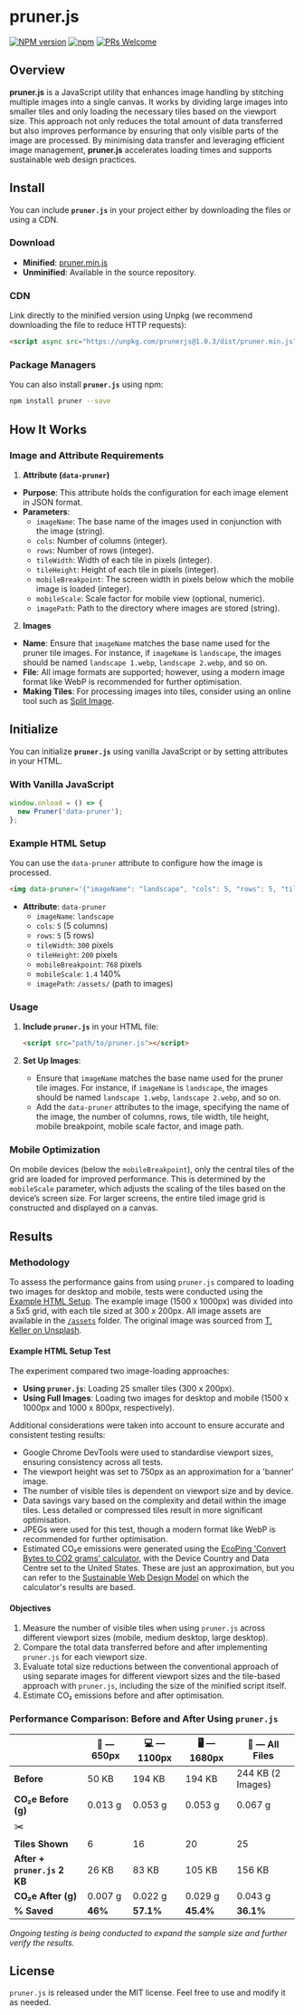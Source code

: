 # pruner.js

[![NPM version](https://img.shields.io/npm/v/prunerjs.svg)](https://www.npmjs.com/package/prunerjs)
[![npm](https://img.shields.io/npm/dt/prunerjs.svg)](https://www.npmtrends.com/prunerjs)
[![PRs Welcome](https://img.shields.io/badge/PRs-welcome-brightgreen.svg)](https://egghead.io/courses/how-to-contribute-to-an-open-source-project-on-github)

## Overview

**pruner.js** is a JavaScript utility that enhances image handling by stitching multiple images into a single canvas. It works by dividing large images into smaller tiles and only loading the necessary tiles based on the viewport size. This approach not only reduces the total amount of data transferred but also improves performance by ensuring that only visible parts of the image are processed. By minimising data transfer and leveraging efficient image management, **pruner.js** accelerates loading times and supports sustainable web design practices.

## Install

You can include **`pruner.js`** in your project either by downloading the files or using a CDN.

### Download

- **Minified**: [pruner.min.js](https://unpkg.com/prunerjs@1.0.3/dist/pruner.min.js)
- **Unminified**: Available in the source repository.

### CDN

Link directly to the minified version using Unpkg (we recommend downloading the file to reduce HTTP requests):

```html
<script async src="https://unpkg.com/prunerjs@1.0.3/dist/pruner.min.js"></script>
```

### Package Managers

You can also install **`pruner.js`** using npm:

```bash
npm install pruner --save
```

## How It Works

### Image and Attribute Requirements

1. **Attribute (`data-pruner`)**
  - **Purpose**: This attribute holds the configuration for each image element in JSON format.
  - **Parameters**:
    - `imageName`: The base name of the images used in conjunction with the image (string).
    - `cols`: Number of columns (integer).
    - `rows`: Number of rows (integer).
    - `tileWidth`: Width of each tile in pixels (integer).
    - `tileHeight`: Height of each tile in pixels (integer).
    - `mobileBreakpoint`: The screen width in pixels below which the mobile image is loaded (integer).
    - `mobileScale`: Scale factor for mobile view (optional, numeric).
    - `imagePath`: Path to the directory where images are stored (string).

2. **Images**
  - **Name**: Ensure that `imageName` matches the base name used for the pruner tile images. For instance, if `imageName` is `landscape`, the images should be named `landscape 1.webp`, `landscape 2.webp`, and so on.
  - **File**: All image formats are supported; however, using a modern image format like WebP is recommended for further optimisation.
  - **Making Tiles**: For processing images into tiles, consider using an online tool such as [Split Image](https://pinetools.com/split-image).

## Initialize

You can initialize **`pruner.js`** using vanilla JavaScript or by setting attributes in your HTML.

### With Vanilla JavaScript

```javascript
window.onload = () => {
  new Pruner('data-pruner');
};
```

### Example HTML Setup

You can use the `data-pruner` attribute to configure how the image is processed.

```html
<img data-pruner='{"imageName": "landscape", "cols": 5, "rows": 5, "tileWidth": 300, "tileHeight": 200, "mobileBreakpoint": 768, "mobileScale":1.4, "imagePath": "assets/"}' alt="Landscape photography of mountains in New Zealand by Tobias Keller" loading="lazy">
```

- **Attribute**: `data-pruner`
  - `imageName`: `landscape`
  - `cols`: `5` (5 columns)
  - `rows`: `5` (5 rows)
  - `tileWidth`: `300` pixels
  - `tileHeight`: `200` pixels
  - `mobileBreakpoint`: `768` pixels
  - `mobileScale`: `1.4` 140%
  - `imagePath`: `/assets/` (path to images)

### Usage

1. **Include `pruner.js`** in your HTML file:
   ```html
   <script src="path/to/pruner.js"></script>
   ```

2. **Set Up Images**:
   - Ensure that `imageName` matches the base name used for the pruner tile images. For instance, if `imageName` is `landscape`, the images should be named `landscape 1.webp`, `landscape 2.webp`, and so on.
   - Add the `data-pruner` attributes to the image, specifying the name of the image, the number of columns, rows, tile width, tile height, mobile breakpoint, mobile scale factor, and image path.

### Mobile Optimization

On mobile devices (below the `mobileBreakpoint`), only the central tiles of the grid are loaded for improved performance. This is determined by the `mobileScale` parameter, which adjusts the scaling of the tiles based on the device’s screen size. For larger screens, the entire tiled image grid is constructed and displayed on a canvas.

## Results

### Methodology

To assess the performance gains from using `pruner.js` compared to loading two images for desktop and mobile, tests were conducted using the [Example HTML Setup](#example-html-setup). The example image (1500 x 1000px) was divided into a 5x5 grid, with each tile sized at 300 x 200px. All image assets are available in the [`/assets`](/assets) folder. The original image was sourced from [T. Keller on Unsplash](https://unsplash.com/photos/landscape-photography-of-lake-and-mountain-73F4pKoUkM0).

#### Example HTML Setup Test

The experiment compared two image-loading approaches:
- **Using `pruner.js`**: Loading 25 smaller tiles (300 x 200px).
- **Using Full Images**: Loading two images for desktop and mobile (1500 x 1000px and 1000 x 800px, respectively).

Additional considerations were taken into account to ensure accurate and consistent testing results:
- Google Chrome DevTools were used to standardise viewport sizes, ensuring consistency across all tests.
- The viewport height was set to 750px as an approximation for a 'banner' image.
- The number of visible tiles is dependent on viewport size and by device.
- Data savings vary based on the complexity and detail within the image tiles. Less detailed or compressed tiles result in more significant optimisation.
- JPEGs were used for this test, though a modern format like WebP is recommended for further optimisation.
- Estimated CO₂e emissions were generated using the [EcoPing 'Convert Bytes to CO2 grams' calculator](https://ecoping.earth/tools/convert-bytes-to-co2-grams/), with the Device Country and Data Centre set to the United States. These are just an approximation, but you can refer to the [Sustainable Web Design Model](https://sustainablewebdesign.org/estimating-digital-emissions/) on which the calculator's results are based.

#### Objectives

1. Measure the number of visible tiles when using `pruner.js` across different viewport sizes (mobile, medium desktop, large desktop).
2. Compare the total data transferred before and after implementing `pruner.js` for each viewport size.
3. Evaluate total size reductions between the conventional approach of using separate images for different viewport sizes and the tile-based approach with `pruner.js`, including the size of the minified script itself.
4. Estimate CO₂ emissions before and after optimisation.

### Performance Comparison: Before and After Using `pruner.js`

|                              | 📱 — 650px              | 💻 — 1100px              | 🖥️ — 1680px             | 📁 — All Files            |
|------------------------------|-------------------------|-------------------------|-------------------------|-------------------------|
| **Before**                   | 50 KB                   | 194 KB                  | 194 KB                  | 244 KB (2 Images)       |
| **CO₂e Before (g)**          | 0.013 g                 | 0.053 g                 | 0.053 g                 | 0.067 g                 |
| ✂️                            |                         |                         |                         |                         |
| **Tiles Shown**              | 6                       | 16                      | 20                      | 25                      |
| **After + `pruner.js` 2 KB** | 26 KB                   | 83 KB                   | 105 KB                  | 156 KB                  |
| **CO₂e After (g)**           | 0.007 g                 | 0.022 g                 | 0.029 g                 | 0.043 g                 |
| **% Saved**                  | **46%**                 | **57.1%**               | **45.4%**               | **36.1%**               |

*Ongoing testing is being conducted to expand the sample size and further verify the results.*

## License

`pruner.js` is released under the MIT license. Feel free to use and modify it as needed.